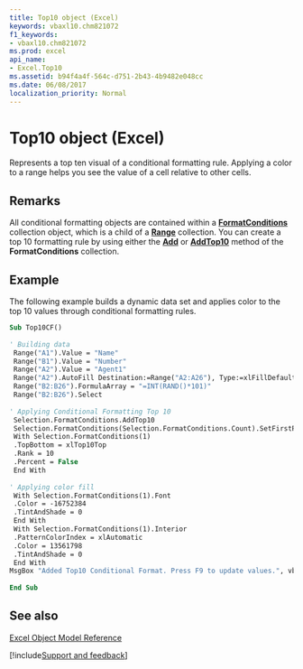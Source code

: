 ```yaml
---
title: Top10 object (Excel)
keywords: vbaxl10.chm821072
f1_keywords:
- vbaxl10.chm821072
ms.prod: excel
api_name:
- Excel.Top10
ms.assetid: b94f4a4f-564c-d751-2b43-4b9482e048cc
ms.date: 06/08/2017
localization_priority: Normal
---
```



# Top10 object (Excel)

Represents a top ten visual of a conditional formatting rule. Applying a color to a range helps you see the value of a cell relative to other cells.


## Remarks

All conditional formatting objects are contained within a  **[FormatConditions](Excel.FormatConditions.md)** collection object, which is a child of a **[Range](Excel.Range(object).md)** collection. You can create a top 10 formatting rule by using either the **[Add](Excel.FormatConditions.Add.md)** or **[AddTop10](Excel.FormatConditions.AddTop10.md)** method of the **FormatConditions** collection.


## Example

The following example builds a dynamic data set and applies color to the top 10 values through conditional formatting rules.


```vb
Sub Top10CF() 
 
' Building data 
 Range("A1").Value = "Name" 
 Range("B1").Value = "Number" 
 Range("A2").Value = "Agent1" 
 Range("A2").AutoFill Destination:=Range("A2:A26"), Type:=xlFillDefault 
 Range("B2:B26").FormulaArray = "=INT(RAND()*101)" 
 Range("B2:B26").Select 
 
' Applying Conditional Formatting Top 10 
 Selection.FormatConditions.AddTop10 
 Selection.FormatConditions(Selection.FormatConditions.Count).SetFirstPriority 
 With Selection.FormatConditions(1) 
 .TopBottom = xlTop10Top 
 .Rank = 10 
 .Percent = False 
 End With 
 
' Applying color fill 
 With Selection.FormatConditions(1).Font 
 .Color = -16752384 
 .TintAndShade = 0 
 End With 
 With Selection.FormatConditions(1).Interior 
 .PatternColorIndex = xlAutomatic 
 .Color = 13561798 
 .TintAndShade = 0 
 End With 
MsgBox "Added Top10 Conditional Format. Press F9 to update values.", vbInformation 
 
End Sub
```


## See also



[Excel Object Model Reference](./overview/Excel/object-model.md)

[!include[Support and feedback](~/includes/feedback-boilerplate.md)]